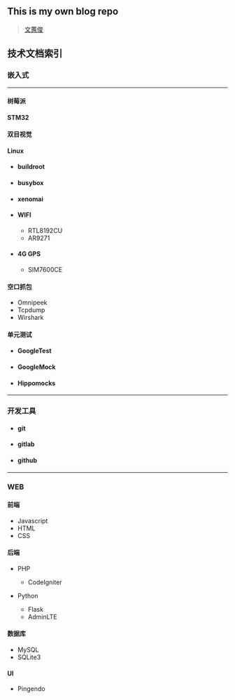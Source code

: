 ## This is my own blog repo
> [文蕙俊](https://kangjun.online)

## 技术文档索引
### **嵌入式**
***
####  树莓派

####  STM32

####  双目视觉


####  Linux
- #### buildroot
- #### busybox
- #### xenomai
- #### WIFI
  - RTL8192CU
  - AR9271
- #### 4G GPS
  - SIM7600CE


#### 空口抓包
- Omnipeek 
- Tcpdump 
- Wirshark


#### 单元测试
- #### GoogleTest 
- #### GoogleMock
- #### Hippomocks 

***
### **开发工具**
- #### git
- #### gitlab
- #### github
 
*** 
### **WEB**
#### 前端
- Javascript
- HTML 
- CSS

#### 后端
- PHP
    - CodeIgniter

- Python
  - Flask
  - AdminLTE
#### 数据库
- MySQL
- SQLite3

#### UI
- Pingendo


